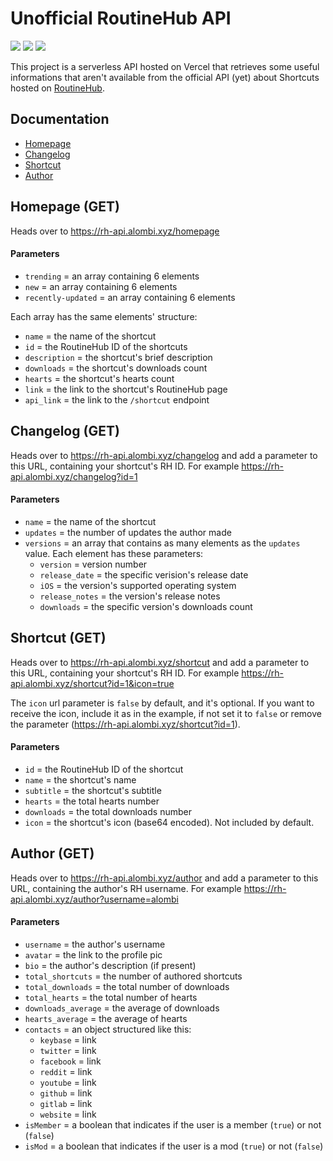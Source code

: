 # Unofficial RoutineHub API
![](https://img.shields.io/website?down_message=offline&up_message=online&url=https%3A%2F%2Frh-api.alombi.xyz)
![](https://img.shields.io/github/release-date/alombi/rh-api?label=latest%20release)
![](https://img.shields.io/badge/project%20status-active-brightgreen)

This project is a serverless API hosted on Vercel that retrieves some useful informations that aren't available from the official API (yet) about Shortcuts hosted on [RoutineHub](https://routinehub.co).
## Documentation
* [Homepage](#homepage-get)
* [Changelog](#changelog-get)
* [Shortcut](#shortcut-get)
* [Author](#author-get)


## Homepage (GET)
Heads over to https://rh-api.alombi.xyz/homepage
#### Parameters
* `trending` = an array containing 6 elements
* `new` = an array containing 6 elements
* `recently-updated` = an array containing 6 elements

Each array has the same elements' structure:
* `name` = the name of the shortcut
* `id` = the RoutineHub ID of the shortcuts
* `description` = the shortcut's brief description
* `downloads` = the shortcut's downloads count
* `hearts` = the shortcut's hearts count
* `link` = the link to the shortcut's RoutineHub page
* `api_link` = the link to the `/shortcut` endpoint

## Changelog (GET)
Heads over to https://rh-api.alombi.xyz/changelog and add a parameter to this URL, containing your shortcut's RH ID. For example https://rh-api.alombi.xyz/changelog?id=1
#### Parameters
* `name` = the name of the shortcut
* `updates` = the number of updates the author made
* `versions` = an array that contains as many elements as the `updates` value. Each element has these parameters:
   * `version` = version number
   * `release_date` = the specific verision's release date
   * `iOS` = the version's supported operating system
   * `release_notes` = the version's release notes
   * `downloads` = the specific version's downloads count

## Shortcut (GET)
Heads over to https://rh-api.alombi.xyz/shortcut and add a parameter to this URL, containing your shortcut's RH ID. For example https://rh-api.alombi.xyz/shortcut?id=1&icon=true

The `icon` url parameter is `false` by default, and it's optional. If you want to receive the icon, include it as in the example, if not set it to `false` or remove the parameter (https://rh-api.alombi.xyz/shortcut?id=1).

#### Parameters
* `id` = the RoutineHub ID of the shortcut
* `name` = the shortcut's name
* `subtitle` = the shortcut's subtitle
* `hearts` = the total hearts number
* `downloads` = the total downloads number
* `icon` = the shortcut's icon (base64 encoded). Not included by default.

## Author (GET)
Heads over to https://rh-api.alombi.xyz/author and add a parameter to this URL, containing the author's RH username. For example https://rh-api.alombi.xyz/author?username=alombi
#### Parameters
* `username` = the author's username
* `avatar` = the link to the profile pic
* `bio` = the author's description (if present)
* `total_shortcuts` = the number of authored shortcuts
* `total_downloads` = the total number of downloads
* `total_hearts` = the total number of hearts
* `downloads_average` = the average of downloads
* `hearts_average`  = the average of hearts
* `contacts` = an object structured like this:
   * `keybase` = link
   * `twitter` = link
   * `facebook` = link
   * `reddit` = link
   * `youtube` = link
   * `github` = link
   * `gitlab` = link
   * `website` = link
* `isMember` = a boolean that indicates if the user is a member (`true`) or not (`false`)
* `isMod` = a boolean that indicates if the user is a mod (`true`) or not (`false`)
